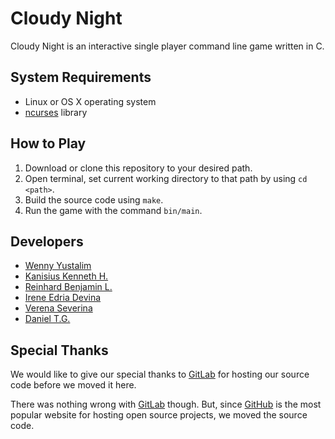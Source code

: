 # Cloudy Night

Cloudy Night is an interactive single player command line game written in C.

## System Requirements

- Linux or OS X operating system
- [ncurses](https://www.gnu.org/software/ncurses/) library

## How to Play

1. Download or clone this repository to your desired path.
2. Open terminal, set current working directory to that path by using `cd <path>`.
3. Build the source code using `make`.
4. Run the game with the command `bin/main`.

## Developers

- [Wenny Yustalim](https://github.com/wennyyustalim)
- [Kanisius Kenneth H.](https://github.com/kanisiuskenneth)
- [Reinhard Benjamin L.](https://github.com/reinhardlinardi)
- [Irene Edria Devina](https://github.com/ireneedria)
- [Verena Severina](https://github.com/verenaseverina)
- [Daniel T.G.](https://github.com/nieltg)
	
## Special Thanks
	
We would like to give our special thanks to [GitLab](https://about.gitlab.com/) for hosting our source code before we moved it here.

There was nothing wrong with [GitLab](https://about.gitlab.com/) though. But, since [GitHub](https://github.com) is the most popular website for hosting open source projects, we moved the source code.
